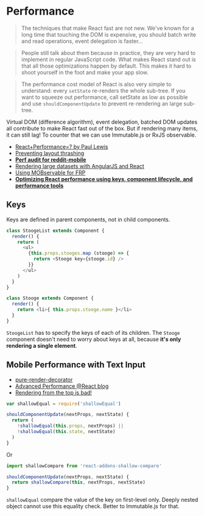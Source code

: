# Performance

> The techniques that make React fast are not new. We've known for a long time that touching the DOM is expensive, you should batch write and read operations, event delegation is faster...

> People still talk about them because in practice, they are very hard to implement in regular JavaScript code. What makes React stand out is that all those optimizations happen by default. This makes it hard to shoot yourself in the foot and make your app slow.

> The performance cost model of React is also very simple to understand: every `setState` re-renders the whole sub-tree. If you want to squeeze out performance, call setState as low as possible and use `shouldComponentUpdate` to prevent re-rendering an large sub-tree.

Virtual DOM (difference algorithm), event delegation, batched DOM updates all contribute to make React fast out of the box. But if rendering many items, it can still lag! To counter that we can use Immutable.js or RxJS observable.

* [React+Performance=? by Paul Lewis](https://aerotwist.com/blog/react-plus-performance-equals-what/)
* [Preventing layout thrashing](http://wilsonpage.co.uk/preventing-layout-thrashing/)
* [**Perf audit for reddit-mobile**](https://github.com/reddit/reddit-mobile/issues/247)
* [Rendering large datasets with AngularJS and React](http://www.bennadel.com/blog/2864-rendering-large-datasets-with-angularjs-and-reactjs.htm)
* [Using MOBservable for FRP](https://www.mendix.com/tech-blog/making-react-reactive-pursuit-high-performing-easily-maintainable-react-apps/)
* [**Optimizing React performance using keys, component lifecycle, and performance tools**](http://jaero.space/blog/react-performance-1/)

## Keys

Keys are defined in parent components, not in child components.

```js
class StoogeList extends Component {
  render() {
    return (
      <ul>
        {this.props.stooges.map (stooge) => {
          return <Stooge key={stooge.id} />
        }}
      </ul>
    )
  }
}

class Stooge extends Component {
  render() {
    return <li>{ this.props.stooge.name }</li>
  }
}
```

`StoogeList` has to specify the keys of each of its children. The `Stooge` component doesn't need to worry about keys at all, because **it's only rendering a single element**.

## Mobile Performance with Text Input

* [pure-render-decorator](https://github.com/felixgirault/pure-render-decorator)
* [Advanced Performance @React blog](https://facebook.github.io/react/docs/advanced-performance.html)
* [Rendering from the top is bad!](https://github.com/reactjs/redux/issues/1176)

```js
var shallowEqual = require('shallowEqual')

shouldComponentUpdate(nextProps, nextState) {
  return (
    !shallowEqual(this.props, nextProps) ||
    !shallowEqual(this.state, nextState)
  )
}
```

Or

```js
import shallowCompare from 'react-addons-shallow-compare'

shouldComponentUpdate(nextProps, nextState) {
  return shallowCompare(this, nextProps, nextState)
}
```

`shallowEqual` compare the value of the key on first-level only. Deeply nested object cannot use this equality check. Better to Immutable.js for that.